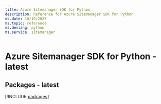```yaml
---
title: Azure Sitemanager SDK for Python
description: Reference for Azure Sitemanager SDK for Python
ms.date: 10/10/2025
ms.topic: reference
ms.devlang: python
ms.service: sitemanager
---
```

# Azure Sitemanager SDK for Python - latest
## Packages - latest
[!INCLUDE [packages](sitemanager-index.md)]